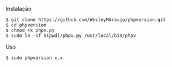 Instalação

```
$ git clone https://github.com/WesleyMAraujo/phpversion.git
$ cd phpversion
$ chmod +x phpv.py
$ sudo ln -sf $(pwd)/phpv.py /usr/local/bin/phpv
```
Uso

```
$ sudo phpversion x.x
```



